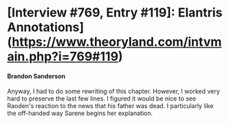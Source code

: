 # [Interview #769, Entry #119]: Elantris Annotations](https://www.theoryland.com/intvmain.php?i=769#119)

#### Brandon Sanderson

Anyway, I had to do some rewriting of this chapter. However, I worked very hard to preserve the last few lines. I figured it would be nice to see Raoden's reaction to the news that his father was dead. I particularly like the off-handed way Sarene begins her explanation.

